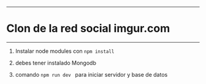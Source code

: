 
---

# Clon de la red social imgur.com

---
1. Instalar node modules con `npm install `


2. debes tener instalado Mongodb 
3. comando ``npm run dev `` para iniciar servidor y base de datos 

